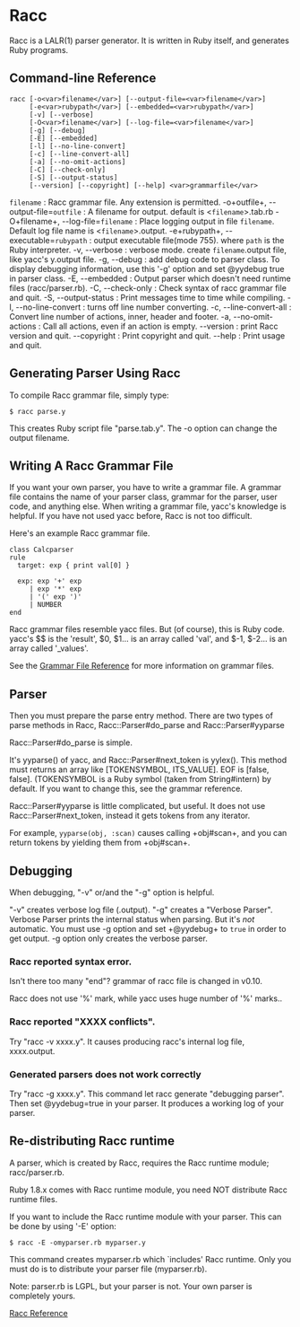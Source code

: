 # Racc

Racc is a LALR(1) parser generator. It is written in Ruby itself, and
generates Ruby programs.

## Command-line Reference

    racc [-o<var>filename</var>] [--output-file=<var>filename</var>]
         [-e<var>rubypath</var>] [--embedded=<var>rubypath</var>]
         [-v] [--verbose]
         [-O<var>filename</var>] [--log-file=<var>filename</var>]
         [-g] [--debug]
         [-E] [--embedded]
         [-l] [--no-line-convert]
         [-c] [--line-convert-all]
         [-a] [--no-omit-actions]
         [-C] [--check-only]
         [-S] [--output-status]
         [--version] [--copyright] [--help] <var>grammarfile</var>

`filename`
:   Racc grammar file. Any extension is permitted.
-o+outfile+, --output-file=`outfile`
:   A filename for output. default is <`filename`>.tab.rb
-O+filename+, --log-file=`filename`
:   Place logging output in file `filename`. Default log file name is
    <`filename`>.output.
-e+rubypath+, --executable=`rubypath`
:   output executable file(mode 755). where `path` is the Ruby interpreter.
-v, --verbose
:   verbose mode. create `filename`.output file, like yacc's y.output file.
-g, --debug
:   add debug code to parser class. To display debugging information, use this
    '-g' option and set @yydebug true in parser class.
-E, --embedded
:   Output parser which doesn't need runtime files (racc/parser.rb).
-C, --check-only
:   Check syntax of racc grammar file and quit.
-S, --output-status
:   Print messages time to time while compiling.
-l, --no-line-convert
:   turns off line number converting.
-c, --line-convert-all
:   Convert line number of actions, inner, header and footer.
-a, --no-omit-actions
:   Call all actions, even if an action is empty.
--version
:   print Racc version and quit.
--copyright
:   Print copyright and quit.
--help
:   Print usage and quit.


## Generating Parser Using Racc

To compile Racc grammar file, simply type:

    $ racc parse.y

This creates Ruby script file "parse.tab.y". The -o option can change the
output filename.

## Writing A Racc Grammar File

If you want your own parser, you have to write a grammar file. A grammar file
contains the name of your parser class, grammar for the parser, user code, and
anything else. When writing a grammar file, yacc's knowledge is helpful. If
you have not used yacc before, Racc is not too difficult.

Here's an example Racc grammar file.

    class Calcparser
    rule
      target: exp { print val[0] }

      exp: exp '+' exp
         | exp '*' exp
         | '(' exp ')'
         | NUMBER
    end

Racc grammar files resemble yacc files. But (of course), this is Ruby code.
yacc's $$ is the 'result', $0, $1... is an array called 'val', and $-1, $-2...
is an array called '_values'.

See the [Grammar File Reference](rdoc-ref:lib/racc/rdoc/grammar.en.rdoc) for
more information on grammar files.

## Parser

Then you must prepare the parse entry method. There are two types of parse
methods in Racc, Racc::Parser#do_parse and Racc::Parser#yyparse

Racc::Parser#do_parse is simple.

It's yyparse() of yacc, and Racc::Parser#next_token is yylex(). This method
must returns an array like [TOKENSYMBOL, ITS_VALUE]. EOF is [false, false].
(TOKENSYMBOL is a Ruby symbol (taken from String#intern) by default. If you
want to change this, see the grammar reference.

Racc::Parser#yyparse is little complicated, but useful. It does not use
Racc::Parser#next_token, instead it gets tokens from any iterator.

For example, `yyparse(obj, :scan)` causes calling +obj#scan+, and you can
return tokens by yielding them from +obj#scan+.

## Debugging

When debugging, "-v" or/and the "-g" option is helpful.

"-v" creates verbose log file (.output). "-g" creates a "Verbose Parser".
Verbose Parser prints the internal status when parsing. But it's *not*
automatic. You must use -g option and set +@yydebug+ to `true` in order to get
output. -g option only creates the verbose parser.

### Racc reported syntax error.

Isn't there too many "end"? grammar of racc file is changed in v0.10.

Racc does not use '%' mark, while yacc uses huge number of '%' marks..

### Racc reported "XXXX conflicts".

Try "racc -v xxxx.y". It causes producing racc's internal log file,
xxxx.output.

### Generated parsers does not work correctly

Try "racc -g xxxx.y". This command let racc generate "debugging parser". Then
set @yydebug=true in your parser. It produces a working log of your parser.

## Re-distributing Racc runtime

A parser, which is created by Racc, requires the Racc runtime module;
racc/parser.rb.

Ruby 1.8.x comes with Racc runtime module, you need NOT distribute Racc
runtime files.

If you want to include the Racc runtime module with your parser. This can be
done by using '-E' option:

    $ racc -E -omyparser.rb myparser.y

This command creates myparser.rb which `includes' Racc runtime. Only you must
do is to distribute your parser file (myparser.rb).

Note: parser.rb is LGPL, but your parser is not. Your own parser is completely
yours.

[Racc Reference](https://ruby-doc.org/stdlib-2.5.0/libdoc/racc/rdoc/Racc.html)
